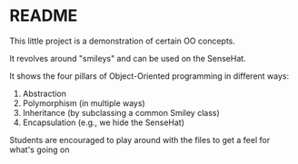 # README

This little project is a demonstration of certain OO concepts.

It revolves around "smileys" and can be used on the SenseHat.

It shows the four pillars of Object-Oriented programming in different ways:
1. Abstraction
2. Polymorphism (in multiple ways)
3. Inheritance (by subclassing a common Smiley class)
4. Encapsulation (e.g., we hide the SenseHat)

Students are encouraged to play around with the files to get a feel for what's going on
